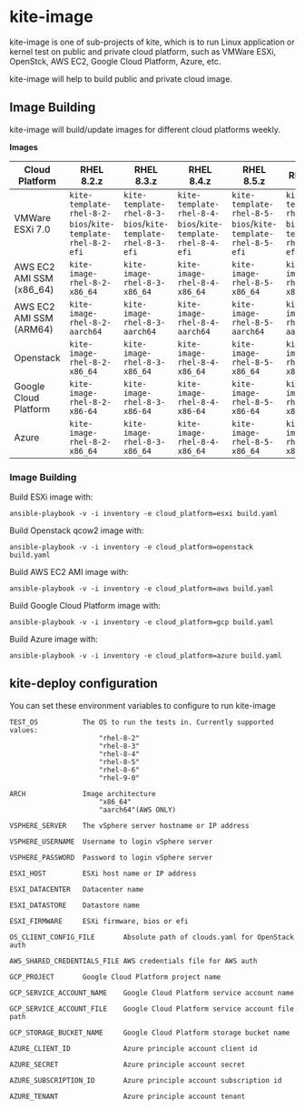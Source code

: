 # kite-image

kite-image is one of sub-projects of kite, which is to run Linux application or kernel test on public and private cloud platform, such as VMWare ESXi, OpenStck, AWS EC2, Google Cloud Platform, Azure, etc.

kite-image will help to build public and private cloud image.

## Image Building

kite-image will build/update images for different cloud platforms weekly.

**Images**

| Cloud Platform | RHEL 8.2.z | RHEL 8.3.z | RHEL 8.4.z | RHEL 8.5.z | RHEL 8.y | RHEL 9.y |
| ---- | ---- | ---- | ---- | ---- | ---- | ---- |
| VMWare ESXi 7.0 | `kite-template-rhel-8-2-bios`/`kite-template-rhel-8-2-efi` | `kite-template-rhel-8-3-bios`/`kite-template-rhel-8-3-efi` | `kite-template-rhel-8-4-bios`/`kite-template-rhel-8-4-efi` | `kite-template-rhel-8-5-bios`/`kite-template-rhel-8-5-efi` | `kite-template-rhel-8-6-bios`/`kite-template-rhel-8-6-efi` | `kite-template-rhel-9-0-bios`/`kite-template-rhel-9-0-efi` |
| AWS EC2 AMI SSM (x86_64) | `kite-image-rhel-8-2-x86_64` | `kite-image-rhel-8-3-x86_64` | `kite-image-rhel-8-4-x86_64` | `kite-image-rhel-8-5-x86_64` | `kite-image-rhel-8-6-x86_64` | `kite-image-rhel-9-0-x86_64` |
| AWS EC2 AMI SSM (ARM64) | `kite-image-rhel-8-2-aarch64` | `kite-image-rhel-8-3-aarch64` | `kite-image-rhel-8-4-aarch64` | `kite-image-rhel-8-5-aarch64` | `kite-image-rhel-8-6-aarch64` | `kite-image-rhel-9-0-aarch64` |
| Openstack | `kite-image-rhel-8-2-x86_64` | `kite-image-rhel-8-3-x86_64` | `kite-image-rhel-8-4-x86_64` | `kite-image-rhel-8-5-x86_64` | `kite-image-rhel-8-6-x86_64` | `kite-image-rhel-9-0-x86_64` |
| Google Cloud Platform | `kite-image-rhel-8-2-x86-64` | `kite-image-rhel-8-3-x86-64` | `kite-image-rhel-8-4-x86-64` | `kite-image-rhel-8-5-x86-64` | `kite-image-rhel-8-6-x86-64` | `kite-image-rhel-9-0-x86-64` |
| Azure | `kite-image-rhel-8-2-x86_64` | `kite-image-rhel-8-3-x86_64` | `kite-image-rhel-8-4-x86_64` | `kite-image-rhel-8-5-x86_64` | `kite-image-rhel-8-6-x86_64` | `kite-image-rhel-9-0-x86_64` |


### Image Building

Build ESXi image with:

    ansible-playbook -v -i inventory -e cloud_platform=esxi build.yaml

Build Openstack qcow2 image with:

    ansible-playbook -v -i inventory -e cloud_platform=openstack build.yaml

Build AWS EC2 AMI image with:

    ansible-playbook -v -i inventory -e cloud_platform=aws build.yaml

Build Google Cloud Platform image with:

    ansible-playbook -v -i inventory -e cloud_platform=gcp build.yaml

Build Azure image with:

    ansible-playbook -v -i inventory -e cloud_platform=azure build.yaml

## kite-deploy configuration

You can set these environment variables to configure to run kite-image

    TEST_OS           The OS to run the tests in. Currently supported values:
                          "rhel-8-2"
                          "rhel-8-3"
                          "rhel-8-4"
                          "rhel-8-5"
                          "rhel-8-6"
                          "rhel-9-0"

    ARCH              Image architecture
                          "x86_64"
                          "aarch64"(AWS ONLY)

    VSPHERE_SERVER    The vSphere server hostname or IP address

    VSPHERE_USERNAME  Username to login vSphere server

    VSPHERE_PASSWORD  Password to login vSphere server

    ESXI_HOST         ESXi host name or IP address

    ESXI_DATACENTER   Datacenter name

    ESXI_DATASTORE    Datastore name

    ESXI_FIRMWARE     ESXi firmware, bios or efi

    OS_CLIENT_CONFIG_FILE       Absolute path of clouds.yaml for OpenStack auth

    AWS_SHARED_CREDENTIALS_FILE AWS credentials file for AWS auth

    GCP_PROJECT       Google Cloud Platform project name

    GCP_SERVICE_ACCOUNT_NAME    Google Cloud Platform service account name

    GCP_SERVICE_ACCOUNT_FILE    Google Cloud Platform service account file path

    GCP_STORAGE_BUCKET_NAME     Google Cloud Platform storage bucket name

    AZURE_CLIENT_ID             Azure principle account client id

    AZURE_SECRET                Azure principle account secret

    AZURE_SUBSCRIPTION_ID       Azure principle account subscription id

    AZURE_TENANT                Azure principle account tenant
